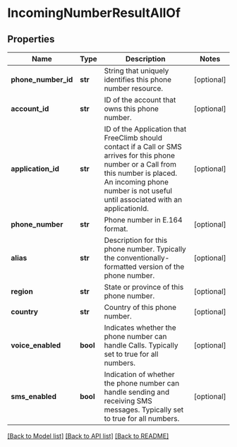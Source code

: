 # IncomingNumberResultAllOf

## Properties
Name | Type | Description | Notes
------------ | ------------- | ------------- | -------------
**phone_number_id** | **str** | String that uniquely identifies this phone number resource. | [optional] 
**account_id** | **str** | ID of the account that owns this phone number. | [optional] 
**application_id** | **str** | ID of the Application that FreeClimb should contact if a Call or SMS arrives for this phone number or a Call from this number is placed. An incoming phone number is not useful until associated with an applicationId. | [optional] 
**phone_number** | **str** | Phone number in E.164 format. | [optional] 
**alias** | **str** | Description for this phone number. Typically the conventionally-formatted version of the phone number. | [optional] 
**region** | **str** | State or province of this phone number. | [optional] 
**country** | **str** | Country of this phone number. | [optional] 
**voice_enabled** | **bool** | Indicates whether the phone number can handle Calls. Typically set to true for all numbers. | [optional] 
**sms_enabled** | **bool** | Indication of whether the phone number can handle sending and receiving SMS messages. Typically set to true for all numbers. | [optional] 

[[Back to Model list]](../README.md#documentation-for-models) [[Back to API list]](../README.md#documentation-for-api-endpoints) [[Back to README]](../README.md)


